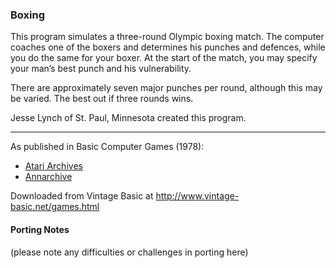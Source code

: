 ### Boxing

This program simulates a three-round Olympic boxing match. The computer coaches one of the boxers and determines his punches and defences, while you do the same for your boxer. At the start of the match, you may specify your man’s best punch and his vulnerability.

There are approximately seven major punches per round, although this may be varied. The best out if three rounds wins.

Jesse Lynch of St. Paul, Minnesota created this program.

---

As published in Basic Computer Games (1978):
- [Atari Archives](https://www.atariarchives.org/basicgames/showpage.php?page=28)
- [Annarchive](https://annarchive.com/files/Basic_Computer_Games_Microcomputer_Edition.pdf#page=43)

Downloaded from Vintage Basic at
http://www.vintage-basic.net/games.html

#### Porting Notes

(please note any difficulties or challenges in porting here)
